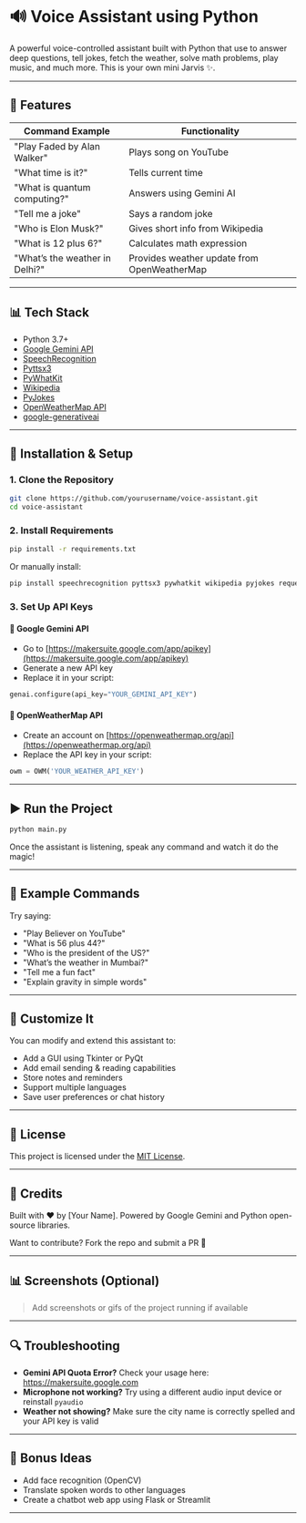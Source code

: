 # 🔊 Voice Assistant using Python

A powerful voice-controlled assistant built with Python that use to answer deep questions, tell jokes, fetch the weather, solve math problems, play music, and much more. This is your own mini Jarvis ✨.

---

## 🚀 Features

| Command Example                     | Functionality                               |
|------------------------------------|---------------------------------------------|
| "Play Faded by Alan Walker"        | Plays song on YouTube                       |
| "What time is it?"                 | Tells current time                          |
| "What is quantum computing?"       | Answers using Gemini AI                     |
| "Tell me a joke"                   | Says a random joke                          |
| "Who is Elon Musk?"                | Gives short info from Wikipedia             |
| "What is 12 plus 6?"               | Calculates math expression                  |
| "What’s the weather in Delhi?"     | Provides weather update from OpenWeatherMap |

---

## 📊 Tech Stack

- Python 3.7+
- [Google Gemini API](https://ai.google.dev)
- [SpeechRecognition](https://pypi.org/project/SpeechRecognition/)
- [Pyttsx3](https://pypi.org/project/pyttsx3/)
- [PyWhatKit](https://pypi.org/project/pywhatkit/)
- [Wikipedia](https://pypi.org/project/wikipedia/)
- [PyJokes](https://pypi.org/project/pyjokes/)
- [OpenWeatherMap API](https://openweathermap.org/api)
- [google-generativeai](https://pypi.org/project/google-generativeai/)

---

## 🔧 Installation & Setup

### 1. Clone the Repository

```bash
git clone https://github.com/yourusername/voice-assistant.git
cd voice-assistant
```

### 2. Install Requirements

```bash
pip install -r requirements.txt
```

Or manually install:

```bash
pip install speechrecognition pyttsx3 pywhatkit wikipedia pyjokes requests google-generativeai
```

### 3. Set Up API Keys

#### 🔐 Google Gemini API
- Go to [https://makersuite.google.com/app/apikey](https://makersuite.google.com/app/apikey)
- Generate a new API key
- Replace it in your script:

```python
genai.configure(api_key="YOUR_GEMINI_API_KEY")
```

#### 🔐 OpenWeatherMap API
- Create an account on [https://openweathermap.org/api](https://openweathermap.org/api)
- Replace the API key in your script:

```python
owm = OWM('YOUR_WEATHER_API_KEY')
```

---

## ▶️ Run the Project

```bash
python main.py
```

Once the assistant is listening, speak any command and watch it do the magic!

---

## 🚪 Example Commands

Try saying:
- "Play Believer on YouTube"
- "What is 56 plus 44?"
- "Who is the president of the US?"
- "What’s the weather in Mumbai?"
- "Tell me a fun fact"
- "Explain gravity in simple words"

---

## 🌈 Customize It

You can modify and extend this assistant to:
- Add a GUI using Tkinter or PyQt
- Add email sending & reading capabilities
- Store notes and reminders
- Support multiple languages
- Save user preferences or chat history

---

## 📄 License

This project is licensed under the [MIT License](LICENSE).

---

## 🙌 Credits

Built with ❤️ by [Your Name]. Powered by Google Gemini and Python open-source libraries.

Want to contribute? Fork the repo and submit a PR 🚀

---

## 📊 Screenshots (Optional)

> Add screenshots or gifs of the project running if available

---

## 🔍 Troubleshooting

- **Gemini API Quota Error?** Check your usage here: https://makersuite.google.com
- **Microphone not working?** Try using a different audio input device or reinstall `pyaudio`
- **Weather not showing?** Make sure the city name is correctly spelled and your API key is valid

---

## 🚀 Bonus Ideas

- Add face recognition (OpenCV)
- Translate spoken words to other languages
- Create a chatbot web app using Flask or Streamlit

---


